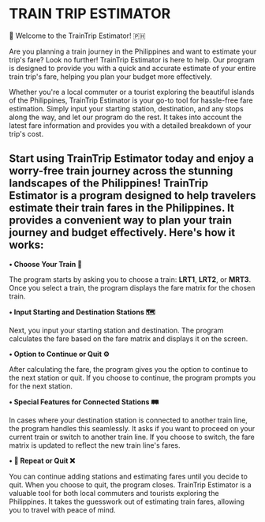 # TRAIN TRIP ESTIMATOR 
🚂 Welcome to the TrainTrip Estimator! 🇵🇭

Are you planning a train journey in the Philippines and want to estimate your trip's fare? Look no further! TrainTrip Estimator is here to help. Our program is designed to provide you with a quick and accurate estimate of your entire train trip's fare, helping you plan your budget more effectively.

Whether you're a local commuter or a tourist exploring the beautiful islands of the Philippines, TrainTrip Estimator is your go-to tool for hassle-free fare estimation. Simply input your starting station, destination, and any stops along the way, and let our program do the rest. It takes into account the latest fare information and provides you with a detailed breakdown of your trip's cost.

Start using TrainTrip Estimator today and enjoy a worry-free train journey across the stunning landscapes of the Philippines!
TrainTrip Estimator is a program designed to help travelers estimate their train fares in the Philippines. It provides a convenient way to plan your train journey and budget effectively. Here's how it works:
-

**• Choose Your Train 🚆**

The program starts by asking you to choose a train: **LRT1**, **LRT2**, or **MRT3**.
Once you select a train, the program displays the fare matrix for the chosen train.

**• Input Starting and Destination Stations 🗺️**

Next, you input your starting station and destination.
The program calculates the fare based on the fare matrix and displays it on the screen.

**• Option to Continue or Quit ⚙️**

After calculating the fare, the program gives you the option to continue to the next station or quit.
If you choose to continue, the program prompts you for the next station.

**• Special Features for Connected Stations 🛤**

In cases where your destination station is connected to another train line, the program handles this seamlessly.
It asks if you want to proceed on your current train or switch to another train line.
If you choose to switch, the fare matrix is updated to reflect the new train line's fares.

**• 🔁 Repeat or Quit ❌**

You can continue adding stations and estimating fares until you decide to quit.
When you choose to quit, the program closes.
TrainTrip Estimator is a valuable tool for both local commuters and tourists exploring the Philippines. It takes the guesswork out of estimating train fares, allowing you to travel with peace of mind.

